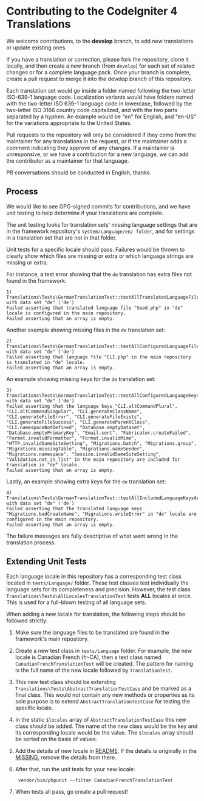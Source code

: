 # Contributing to the CodeIgniter 4 Translations

We welcome contributions, to the **develop** branch, to add new translations or update existing ones.

If you have a translation or correction, please fork the repository, clone it
locally, and then create a new branch (from `develop`) for each set of related changes
or for a complete language pack. Once your branch is complete, create a pull
request to merge it into the develop branch of this repository.

Each translation set would go inside a folder named following the two-letter ISO-639-1 language code.
Localization variants would have folders named with the two-letter ISO 639-1 language code in lowercase,
followed by the two-letter ISO 3166 country code capitalized,
and with the two parts separated by a hyphen. An example would be "en" for English, and "en-US" for the
variations appropriate to the United States.

Pull requests to the repository will only be considered if they come from
the maintainer for any translations in the request, or if the maintainer
adds a comment indicating they approve of any changes.
If a maintainer is unresponsive, or we have a contribution for a new
language, we can add the contributor as a maintainer for that language.

PR conversations should be conducted in English, thanks.

## Process

We would like to see GPG-signed commits for contributions,
and we have unit testing to help determine if your translations are complete.

The unit testing looks for translation sets' missing language settings that
are in the framework repository's `system/Language/en/ folder`, and for settings
in a translation set that are not in that folder.

Unit tests for a specific locale should pass. Failures would be thrown to clearly
show which files are missing or extra or which language strings are missing or extra.

For instance, a test error showing that the `de` translation has extra files not found in the framework:

    1) Translations\Tests\GermanTranslationTest::testAllTranslatedLanguageFilesAreConfigured with data set "de" ('de')
    Failed asserting that translated language file "Seed.php" in "de" locale is configured in the main repository.
    Failed asserting that an array is empty.

Another example showing missing files in the `de` translation set:

    2) Translations\Tests\GermanTranslationTest::testAllConfiguredLanguageFilesAreTranslated with data set "de" ('de')
    Failed asserting that language file "CLI.php" in the main repository is translated in "de" locale.
    Failed asserting that an array is empty.

An example showing missing keys for the `de` translation set:

    3) Translations\Tests\GermanTranslationTest::testAllConfiguredLanguageKeysAreIncluded with data set "de" ('de')
    Failed asserting that the language keys "CLI.altCommandPlural", "CLI.altCommandSingular", "CLI.generateClassName", "CLI.generateFileError", "CLI.generateFileExists", "CLI.generateFileSuccess", "CLI.generateParentClass", "CLI.namespaceNotDefined", "Database.emptyDataset", "Database.emptyPrimaryKey", "Email.sent", "Fabricator.createFailed", "Format.invalidFormatter", "Format.invalidMime", "HTTP.invalidSameSiteSetting", "Migrations.batch", "Migrations.group", "Migrations.missingTable", "Migrations.nameSeeder", "Migrations.namespace", "Session.invalidSameSiteSetting", "Validation.not_in_list" in the main repository are included for translation in "de" locale.
    Failed asserting that an array is empty.

Lastly, an example showing extra keys for the `de` translation set:

    4) Translations\Tests\GermanTranslationTest::testAllIncludedLanguageKeysAreConfigured with data set "de" ('de')
    Failed asserting that the translated language keys "Migrations.badCreateName", "Migrations.writeError" in "de" locale are configured in the main repository.
    Failed asserting that an array is empty.

The failure messages are fully descriptive of what went wrong in the translation process.

## Extending Unit Tests

Each language locale in this repository has a corresponding test class located in `tests/Language/` folder.
These test classes test individually the language sets for its completeness and precision. However, the test
class `Translations\Tests\AllLocalesTranslationTest` tests **ALL** locales at once. This is used for a
full-blown testing of all language sets.

When adding a new locale for translation, the following steps should be followed strictly:

1. Make sure the language files to be translated are found in the framework's main repository.
2. Create a new test class in `tests/Language` folder. For example, the new locale is Canadian French
(fr-CA), then a test class named `CanadianFrenchTranslationTest` will be created. The pattern for naming is
the full name of the new locale followed by `TranslationTest`.
3. This new test class should be extending `Translations\Tests\AbstractTranslationTestCase` and be marked
as a final class. This would not contain any new methods or properties as its sole purpose is to extend
`AbstractTranslationTestCase` for testing the specific locale.
4. In the static `$locales` array of `AbstractTranslationTestCase` this new class should be added. The name
of the new class would be the key and its corresponding locale would be the value. The `$locales` array
should be sorted on the basis of values.
5. Add the details of new locale in [README](README.rst). If the details is originally in
the [MISSING](MISSING.rst), remove the details from there.
6. After that, run the unit tests for your new locale:

        vendor/bin/phpunit --filter CanadianFrenchTranslationTest

7. When tests all pass, go create a pull request!
